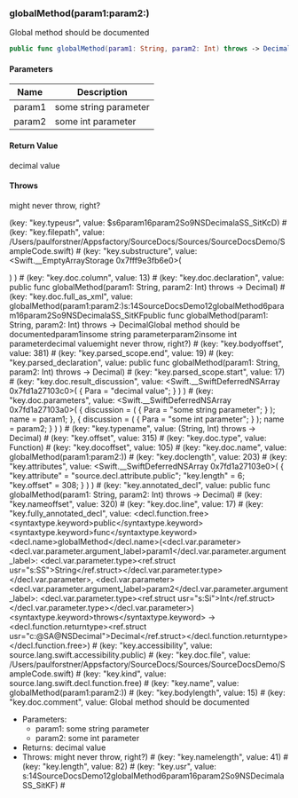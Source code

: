 
### globalMethod(param1:param2:)

Global method should be documented

```swift
public func globalMethod(param1: String, param2: Int) throws -> Decimal
```

#### Parameters

| Name | Description |
| ---- | ----------- |
| param1 | some string parameter |
| param2 | some int parameter |

#### Return Value

decimal value

#### Throws

might never throw, right?

(key: "key.typeusr", value: $s6param16param2So9NSDecimalaSS_SitKcD)    # (key: "key.filepath", value: /Users/paulforstner/Appsfactory/SourceDocs/Sources/SourceDocsDemo/SampleCode.swift)    # (key: "key.substructure", value: <Swift.__EmptyArrayStorage 0x7fff9e3fb6e0>(

)
)    # (key: "key.doc.column", value: 13)    # (key: "key.doc.declaration", value: public func globalMethod(param1: String, param2: Int) throws -> Decimal)    # (key: "key.doc.full_as_xml", value: <Function file="/Users/paulforstner/Appsfactory/SourceDocs/Sources/SourceDocsDemo/SampleCode.swift" line="17" column="13"><Name>globalMethod(param1:param2:)</Name><USR>s:14SourceDocsDemo12globalMethod6param16param2So9NSDecimalaSS_SitKF</USR><Declaration>public func globalMethod(param1: String, param2: Int) throws -&gt; Decimal</Declaration><CommentParts><Abstract><Para>Global method should be documented</Para></Abstract><Parameters><Parameter><Name>param1</Name><Direction isExplicit="0">in</Direction><Discussion><Para>some string parameter</Para></Discussion></Parameter><Parameter><Name>param2</Name><Direction isExplicit="0">in</Direction><Discussion><Para>some int parameter</Para></Discussion></Parameter></Parameters><ResultDiscussion><Para>decimal value</Para></ResultDiscussion><ThrowsDiscussion><Para>might never throw, right?</Para></ThrowsDiscussion></CommentParts></Function>)    # (key: "key.bodyoffset", value: 381)    # (key: "key.parsed_scope.end", value: 19)    # (key: "key.parsed_declaration", value: public func globalMethod(param1: String, param2: Int) throws -> Decimal)    # (key: "key.parsed_scope.start", value: 17)    # (key: "key.doc.result_discussion", value: <Swift.__SwiftDeferredNSArray 0x7fd1a27103c0>(
{
    Para = "decimal value";
}
)
)    # (key: "key.doc.parameters", value: <Swift.__SwiftDeferredNSArray 0x7fd1a27103a0>(
{
    discussion =     (
                {
            Para = "some string parameter";
        }
    );
    name = param1;
},
{
    discussion =     (
                {
            Para = "some int parameter";
        }
    );
    name = param2;
}
)
)    # (key: "key.typename", value: (String, Int) throws -> Decimal)    # (key: "key.offset", value: 315)    # (key: "key.doc.type", value: Function)    # (key: "key.docoffset", value: 105)    # (key: "key.doc.name", value: globalMethod(param1:param2:))    # (key: "key.doclength", value: 203)    # (key: "key.attributes", value: <Swift.__SwiftDeferredNSArray 0x7fd1a27103e0>(
{
    "key.attribute" = "source.decl.attribute.public";
    "key.length" = 6;
    "key.offset" = 308;
}
)
)    # (key: "key.annotated_decl", value: <Declaration>public func globalMethod(param1: <Type usr="s:SS">String</Type>, param2: <Type usr="s:Si">Int</Type>) throws -&gt; <Type usr="c:@SA@NSDecimal">Decimal</Type></Declaration>)    # (key: "key.nameoffset", value: 320)    # (key: "key.doc.line", value: 17)    # (key: "key.fully_annotated_decl", value: <decl.function.free><syntaxtype.keyword>public</syntaxtype.keyword> <syntaxtype.keyword>func</syntaxtype.keyword> <decl.name>globalMethod</decl.name>(<decl.var.parameter><decl.var.parameter.argument_label>param1</decl.var.parameter.argument_label>: <decl.var.parameter.type><ref.struct usr="s:SS">String</ref.struct></decl.var.parameter.type></decl.var.parameter>, <decl.var.parameter><decl.var.parameter.argument_label>param2</decl.var.parameter.argument_label>: <decl.var.parameter.type><ref.struct usr="s:Si">Int</ref.struct></decl.var.parameter.type></decl.var.parameter>) <syntaxtype.keyword>throws</syntaxtype.keyword> -&gt; <decl.function.returntype><ref.struct usr="c:@SA@NSDecimal">Decimal</ref.struct></decl.function.returntype></decl.function.free>)    # (key: "key.accessibility", value: source.lang.swift.accessibility.public)    # (key: "key.doc.file", value: /Users/paulforstner/Appsfactory/SourceDocs/Sources/SourceDocsDemo/SampleCode.swift)    # (key: "key.kind", value: source.lang.swift.decl.function.free)    # (key: "key.name", value: globalMethod(param1:param2:))    # (key: "key.bodylength", value: 15)    # (key: "key.doc.comment", value: Global method should be documented

- Parameters:
  - param1: some string parameter
  - param2: some int parameter
- Returns: decimal value
- Throws: might never throw, right?)    # (key: "key.namelength", value: 41)    # (key: "key.length", value: 82)    # (key: "key.usr", value: s:14SourceDocsDemo12globalMethod6param16param2So9NSDecimalaSS_SitKF)    # 
